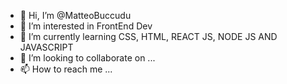 - 👋 Hi, I’m @MatteoBuccudu
- 👀 I’m interested in FrontEnd Dev
- 🌱 I’m currently learning CSS, HTML, REACT JS, NODE JS AND JAVASCRIPT
- 💞️ I’m looking to collaborate on ...
- 📫 How to reach me ...

<!---
MatteoBuccudu/MatteoBuccudu is a ✨ special ✨ repository because its `README.md` (this file) appears on your GitHub profile.
You can click the Preview link to take a look at your changes.
--->
